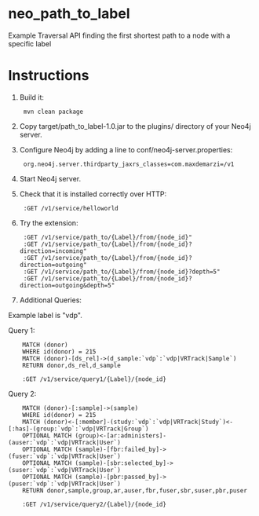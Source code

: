 # neo_path_to_label
Example Traversal API finding the first shortest path to a node with a specific label

# Instructions

1. Build it:

        mvn clean package

2. Copy target/path_to_label-1.0.jar to the plugins/ directory of your Neo4j server.


3. Configure Neo4j by adding a line to conf/neo4j-server.properties:

        org.neo4j.server.thirdparty_jaxrs_classes=com.maxdemarzi=/v1

        
4. Start Neo4j server.

5. Check that it is installed correctly over HTTP:

        :GET /v1/service/helloworld
        
6. Try the extension:
        
        :GET /v1/service/path_to/{Label}/from/{node_id}"
        :GET /v1/service/path_to/{Label}/from/{node_id}?direction=incoming"
        :GET /v1/service/path_to/{Label}/from/{node_id}?direction=outgoing"
        :GET /v1/service/path_to/{Label}/from/{node_id}?depth=5"
        :GET /v1/service/path_to/{Label}/from/{node_id}?direction=outgoing&depth=5"
        
7. Additional Queries: 

Example label is "vdp". 

Query 1:
        
        MATCH (donor)
        WHERE id(donor) = 215
        MATCH (donor)-[ds_rel]->(d_sample:`vdp`:`vdp|VRTrack|Sample`)
        RETURN donor,ds_rel,d_sample

        :GET /v1/service/query1/{Label}/{node_id}
        
Query 2:

        MATCH (donor)-[:sample]->(sample)
        WHERE id(donor) = 215
        MATCH (donor)<-[:member]-(study:`vdp`:`vdp|VRTrack|Study`)<-[:has]-(group:`vdp`:`vdp|VRTrack|Group`)
        OPTIONAL MATCH (group)<-[ar:administers]-(auser:`vdp`:`vdp|VRTrack|User`)
        OPTIONAL MATCH (sample)-[fbr:failed_by]->(fuser:`vdp`:`vdp|VRTrack|User`)
        OPTIONAL MATCH (sample)-[sbr:selected_by]->(suser:`vdp`:`vdp|VRTrack|User`)
        OPTIONAL MATCH (sample)-[pbr:passed_by]->(puser:`vdp`:`vdp|VRTrack|User`)
        RETURN donor,sample,group,ar,auser,fbr,fuser,sbr,suser,pbr,puser
        
        :GET /v1/service/query2/{Label}/{node_id}
        
        
